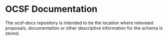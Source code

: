 # OCSF Documentation
The ocsf-docs repository is intended to be the location where releveant proposals, documentation or other descriptive information for the schema is stored.
